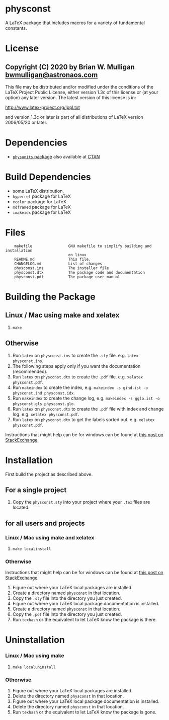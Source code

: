 # physconst
A LaTeX package that includes macros for a variety of fundamental constants.

# License
Copyright (C) 2020 by Brian W. Mulligan <bwmulligan@astronaos.com>
-----------------------------------------------------------

This file may be distributed and/or modified under the conditions of
the LaTeX Project Public License, either version 1.3c of this license
or (at your option) any later version. The latest version of this
license is in:

http://www.latex-project.org/lppl.txt

and version 1.3c or later is part of all distributions of LaTeX
version 2006/05/20 or later.

# Dependencies
- [`physunits` package](https://github.com/astrobit/physunits) also available
at [CTAN](https://ctan.org)

# Build Dependencies
- some LaTeX distribution.
- `hyperref` package for LaTeX
- `xcolor` package for LaTeX
- `mdframed` package for LaTeX
- `imakeidx` package for LaTeX

# Files
```
    makefile                GNU makefile to simplify building and installation
                            on linux
    README.md               This file.
    CHANGELOG.md            List of changes
    physconst.ins           The installer file
    physconst.dtx           The package code and documentation
    physconst.pdf           The package user manual
```

# Building the Package
## Linux / Mac using make and xelatex
1. `make`

## Otherwise
1. Run `latex` on `physconst.ins` to create the `.sty` file. e.g. 
`latex physconst.ins`.
1. The following steps apply only if you want the documentation (recommended).
  1. Run `latex` on `physconst.dtx` to create the `.pdf` file. e.g. 
`xelatex physconst.pdf`.
  1. Run `makeindex` to create the index, e.g. 
`makeindex -s gind.ist -o physconst.ind physconst.idx`.
  1. Run `makeindex` to create the change log, e.g. 
`makeindex -s gglo.ist -o physconst.gls physconst.glo`.
  1. Run `latex` on `physconst.dtx` to create the `.pdf` file with index and
change log. e.g. `xelatex physconst.pdf`.
  1. Run `latex` on `physconst.dtx` to get the labels sorted out. e.g.
`xelatex physconst.pdf`.

Instructions that might help can be for windows can be found at 
[this post on StackExchange](https://tex.stackexchange.com/questions/369921/loading-packages-with-ins-and-dtx-files).

# Installation
First build the project as described above.

## For a single project
1. Copy the `physconst.sty` into your project where your `.tex` files are
located.

## for all users and projects
### Linux / Mac using make and xelatex
1. `make localinstall`

### Otherwise
Instructions that might help can be for windows can be found at 
[this post on StackExchange](https://tex.stackexchange.com/questions/369921/loading-packages-with-ins-and-dtx-files).
1. Figure out where your LaTeX local packages are installed.
1. Create a directory named `physconst` in that location.
1. Copy the `.sty` file into the directory you just created.
1. Figure out where your LaTeX local package documentation is installed.
1. Create a directory named `physconst` in that location.
1. Copy the `.pdf` file into the directory you just created.
1. Run `texhash` or the equivalent to let LaTeX know the package is there.


# Uninstallation

### Linux / Mac using make
1. `make localuninstall`
### Otherwise
1. Figure out where your LaTeX local packages are installed.
1. Delete the directory named `physconst` in that location.
1. Figure out where your LaTeX local package documentation is installed.
1. Delete the directory named `physconst` in that location.
1. Run `texhash` or the equivalent to let LaTeX know the package is gone.

